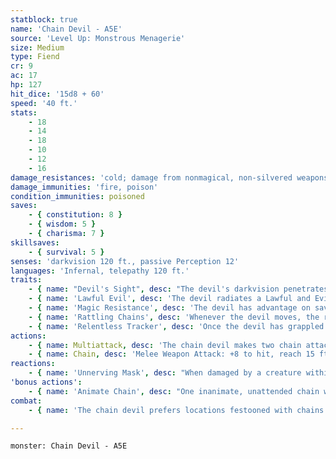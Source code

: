 ```yaml
---
statblock: true
name: 'Chain Devil - A5E'
source: 'Level Up: Monstrous Menagerie'
size: Medium
type: Fiend
cr: 9
ac: 17
hp: 127
hit_dice: '15d8 + 60'
speed: '40 ft.'
stats:
    - 18
    - 14
    - 18
    - 10
    - 12
    - 16
damage_resistances: 'cold; damage from nonmagical, non-silvered weapons'
damage_immunities: 'fire, poison'
condition_immunities: poisoned
saves:
    - { constitution: 8 }
    - { wisdom: 5 }
    - { charisma: 7 }
skillsaves:
    - { survival: 5 }
senses: 'darkvision 120 ft., passive Perception 12'
languages: 'Infernal, telepathy 120 ft.'
traits:
    - { name: "Devil's Sight", desc: "The devil's darkvision penetrates magical darkness." }
    - { name: 'Lawful Evil', desc: 'The devil radiates a Lawful and Evil aura.' }
    - { name: 'Magic Resistance', desc: 'The devil has advantage on saving throws against spells and magical effects.' }
    - { name: 'Rattling Chains', desc: 'Whenever the devil moves, the rattling of its chains can be heard up to 300 feet away, unless it moves at half its Speed.' }
    - { name: 'Relentless Tracker', desc: 'Once the devil has grappled a creature in its chains, it has advantage on ability checks made to track that creature for the next 30 days.' }
actions:
    - { name: Multiattack, desc: 'The chain devil makes two chain attacks and commands up to two animated chains under its control to make chain attacks.' }
    - { name: Chain, desc: 'Melee Weapon Attack: +8 to hit, reach 15 ft., one target. Hit: 14 (2d8 + 5) slashing damage. If the target is a creature, it is grappled (escape DC 16) and restrained. Until the grapple ends, this chain can only attack the grappled target.' }
reactions:
    - { name: 'Unnerving Mask', desc: "When damaged by a creature within 30 feet that can see the devil, the devil momentarily assumes the magical illusory form of one of the attacker's enemies or loved ones, alive or dead. The illusory figure may speak words that only the attacker can hear. The attacker makes a DC 15 Wisdom saving throw. On a failure, it takes 9 (2d8) psychic damage and is frightened until the end of its next turn.The attacker is then immune to this effect for the next 24 hours." }
'bonus actions':
    - { name: 'Animate Chain', desc: "One inanimate, unattended chain within 60 feet sprouts blades and magically animates under the devil's control for 1 hour. It has AC 20 and 20 hit points, a Speed of 0, and immunity to psychic, piercing, poison, and thunder damage. When the devil uses Multiattack, the devil may command the chain to make one Chain attack against a target within 15 feet of it. If the chain is reduced to 0 hit points, it can't be reanimated." }
combat:
    - { name: 'The chain devil prefers locations festooned with chains', desc: "On its first and second turns, it animates a chain near its enemies and then attacks. Though it can't make more than four chain attacks at a time, it animates a new chain whenever it can, so as to have as many attack options as possible. The devil uses Unnerving Mask once against each attacker. The chain devil fights to the death. It may let defeated creatures escape for the joy of hunting them." }

---
```

```statblock
monster: Chain Devil - A5E
```
